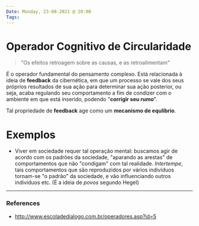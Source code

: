 ```yaml
---
Date: Monday, 23-08-2021 @ 20:00
Tags:
---
```

# Operador Cognitivo de Circularidade
> "Os efeitos retroagem sobre as causas, e as retroalimentam"

É o operador fundamental do pensamento complexo. Está relacionada à ideia de **feedback** da cibernética, em que um processo se vale dos seus próprios resultados de sua ação para determinar sua ação posterior, ou seja, acaba regulando seu comportamento a fim de condizer com o ambiente em que está inserido, podendo "**corrigir seu rumo**". 

Tal propriedade de **feedback** age como um **mecanismo de equlíbrio**. 

# Exemplos
- Viver em sociedade requer tal operação mental: buscamos agir de acordo com os padrões da sociedade, "aparando as arestas" de comportamentos que não "condigam" com tal realidade. *Intertempe*, tais comportamentos que são reproduzidos por vários indivíduos tornam-se "o padrão" da sociedade, e vão influenciando outros indivíduos etc. (É a ideia de *povos* segundo Hegel)

---
### References
- http://www.escoladedialogo.com.br/operadores.asp?id=5